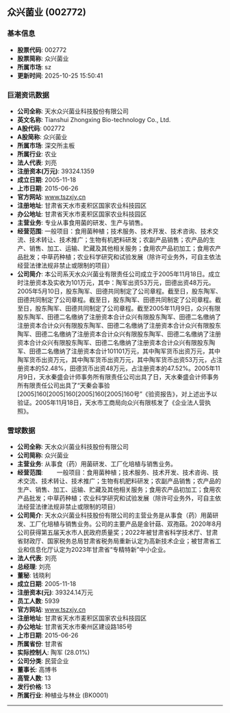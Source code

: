 ## 众兴菌业 (002772)

### 基本信息

- **股票代码**: 002772
- **股票简称**: 众兴菌业
- **所属市场**: sz
- **更新时间**: 2025-10-25 15:50:41

### 巨潮资讯数据

- **公司全称**: 天水众兴菌业科技股份有限公司
- **英文名称**: Tianshui Zhongxing Bio-technology Co., Ltd.
- **A股代码**: 002772
- **A股简称**: 众兴菌业
- **所属市场**: 深交所主板
- **所属行业**: 农业
- **法人代表**: 刘亮
- **注册资本(万元)**: 39324.1359
- **成立日期**: 2005-11-18
- **上市日期**: 2015-06-26
- **官方网站**: www.tszxjy.cn
- **注册地址**: 甘肃省天水市麦积区国家农业科技园区
- **办公地址**: 甘肃省天水市麦积区国家农业科技园区
- **主营业务**: 专业从事食用菌的研发、生产与销售。
- **经营范围**: 一般项目：食用菌种植；技术服务、技术开发、技术咨询、技术交流、技术转让、技术推广；生物有机肥料研发；农副产品销售；农产品的生产、销售、加工、运输、贮藏及其他相关服务；食用农产品初加工；食用农产品批发；中草药种植；农业科学研究和试验发展（除许可业务外，可自主依法经营法律法规非禁止或限制的项目）
- **公司简介**: 本公司系天水众兴菌业有限责任公司成立于2005年11月18日。成立时注册资本及实收为101万元，其中：陶军出资53万元，田德出资48万元。2005年5月10日，股东陶军、田德共同制定了公司章程。截至日，股东陶军、田德共同制定了公司章程。截至日，股东陶军、田德共同制定了公司章程。截至日，股东陶军、田德共同制定了公司章程。截至2005年11月9日，众兴有限股东陶军、田德二名缴纳了注册资本合计众兴有限股东陶军、田德二名缴纳了注册资本合计众兴有限股东陶军、田德二名缴纳了注册资本合计众兴有限股东陶军、田德二名缴纳了注册资本合计众兴有限股东陶军、田德二名缴纳了注册资本合计众兴有限股东陶军、田德二名缴纳了注册资本合计众兴有限股东陶军、田德二名缴纳了注册资本合计101101万元，其中陶军货币出资万元，其中陶军货币出资万元，其中陶军货币出资万元，其中陶军货币出资53万元，占注册资本的52.48%，田德货币出资48万元，占注册资本的47.52%。2005年11月9日，天水秦盛会计师事务所有限责任公司出具了日，天水秦盛会计师事务所有限责任公司出具了“天秦会事验[2005]160[2005]160[2005]160[2005]160号”《验资报告》，对上述出予以验证。2005年11月18日，天水市工商局向众兴有限核发了《企业法人营执照》。

### 雪球数据

- **公司全称**: 天水众兴菌业科技股份有限公司
- **公司简称**: 众兴菌业
- **主营业务**: 从事食（药）用菌研发、工厂化培植与销售业务。
- **经营范围**: 　　一般项目：食用菌种植；技术服务、技术开发、技术咨询、技术交流、技术转让、技术推广；生物有机肥料研发；农副产品销售；农产品的生产、销售、加工、运输、贮藏及其他相关服务；食用农产品初加工；食用农产品批发；中草药种植；农业科学研究和试验发展（除许可业务外，可自主依法经营法律法规非禁止或限制的项目）
- **公司简介**: 天水众兴菌业科技股份有限公司的主营业务是从事食（药）用菌研发、工厂化培植与销售业务。公司的主要产品是金针菇、双孢菇。2020年8月公司获得第五届天水市人民政府质量奖；2022年被甘肃省科学技术厅、甘肃省财政厅、国家税务总局甘肃省税务局重新认定为高新技术企业；被甘肃省工业和信息化厅认定为2023年甘肃省“专精特新”中小企业。
- **法人代表**: 刘亮
- **总经理**: 刘亮
- **董秘**: 钱晓利
- **成立日期**: 2005-11-18
- **注册资本(元)**: 39324.14万元
- **员工人数**: 5939
- **官方网站**: www.tszxjy.cn
- **注册地址**: 甘肃省天水市麦积区国家农业科技园区
- **办公地址**: 甘肃省天水市秦州区建设路185号
- **上市日期**: 2015-06-26
- **所属省份**: 甘肃省
- **实际控制人**: 陶军 (28.01%)
- **公司分类**: 民营企业
- **董事长**: 高博书
- **高管人数**: 13
- **发行价格**: 13
- **所属行业**: 种植业与林业 (BK0001)

---